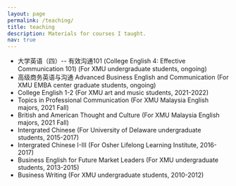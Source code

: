 ```yaml
---
layout: page
permalink: /teaching/
title: teaching
description: Materials for courses I taught. 
nav: true
---
```


- 大学英语（四）-- 有效沟通101 (College English 4: Effective Communication 101) (For XMU undergraduate students, ongoing)
- 高级商务英语与沟通 Advanced Business English and Communication (For XMU EMBA center graduate students, ongoing)
- College English 1-2 (For XMU art and music students, 2021-2022)
- Topics in Professional Communication (For XMU Malaysia English majors, 2021 Fall)
- British and American Thought and Culture (For XMU Malaysia English majors, 2021 Fall)
- Intergrated Chinese (For University of Delaware undergraduate students, 2015-2017)
- Intergrated Chinese I-III (For Osher Lifelong Learning Institute, 2016-2017)
- Business English for Future Market Leaders (For XMU undergraduate students, 2013-2015)
- Business Writing (For XMU undergraduate students, 2010-2012)
